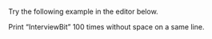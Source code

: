 Try the following example in the editor below.

Print “InterviewBit” 100 times without space on a same line.

